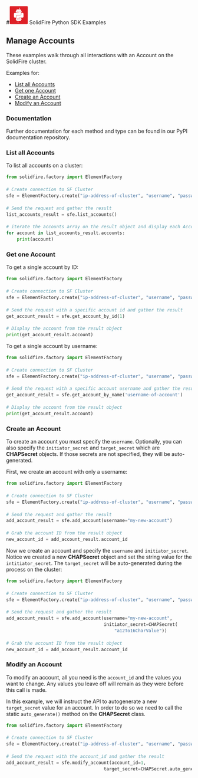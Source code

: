 #<img src="../img/python.png" height="50" width="50" > SolidFire Python SDK Examples

## Manage Accounts

These examples walk through all interactions with an Account on the SolidFire cluster.

Examples for:

- [List all Accounts](#list-all-accounts)
- [Get one Account](#get-one-account)
- [Create an Account](#create-an-account)
- [Modify an Account](#modify-an-account)

### Documentation

Further documentation for each method and type can be found in our PyPI documentation repository. 

### List all Accounts

To list all accounts on a cluster:

~~~ python
from solidfire.factory import ElementFactory

# Create connection to SF Cluster
sfe = ElementFactory.create("ip-address-of-cluster", "username", "password")

# Send the request and gather the result
list_accounts_result = sfe.list_accounts()

# iterate the accounts array on the result object and display each Account
for account in list_accounts_result.accounts:
    print(account)
~~~

### Get one Account

To get a single account by ID:

~~~ python
from solidfire.factory import ElementFactory

# Create connection to SF Cluster
sfe = ElementFactory.create("ip-address-of-cluster", "username", "password")

# Send the request with a specific account id and gather the result
get_account_result = sfe.get_account_by_id(1)

# Display the account from the result object
print(get_account_result.account)
~~~

To get a single account by username:

~~~ python
from solidfire.factory import ElementFactory

# Create connection to SF Cluster
sfe = ElementFactory.create("ip-address-of-cluster", "username", "password")

# Send the request with a specific account username and gather the result
get_account_result = sfe.get_account_by_name('username-of-account')

# Display the account from the result object
print(get_account_result.account)
~~~

### Create an Account

To create an account you must specify the `username`. Optionally, you can also specify the `initiator_secret` and `target_secret` which are **CHAPSecret** objects. If those secrets are not specified, they will be auto-generated.

First, we create an account with only a username:

~~~python
from solidfire.factory import ElementFactory

# Create connection to SF Cluster
sfe = ElementFactory.create("ip-address-of-cluster", "username", "password")

# Send the request and gather the result
add_account_result = sfe.add_account(username="my-new-account")

# Grab the account ID from the result object
new_account_id = add_account_result.account_id
~~~

Now we create an account and specify the `username` and `initiator_secret`. Notice we created a new **CHAPSecret** object and set the string value for the `intitiator_secret`. The `target_secret` will be auto-generated during the process on the cluster:

~~~python
from solidfire.factory import ElementFactory

# Create connection to SF Cluster
sfe = ElementFactory.create("ip-address-of-cluster", "username", "password")

# Send the request and gather the result
add_account_result = sfe.add_account(username="my-new-account", 
                                     initiator_secret=CHAPSecret(
                                         "a12To16CharValue"))

# Grab the account ID from the result object
new_account_id = add_account_result.account_id
~~~

### Modify an Account

To modify an account, all you need is the `account_id` and the values you want to change. Any values you leave off will remain as they were before this call is made.

In this example, we will instruct the API to autogenerate a new `target_secret` value for an account. In order to do so we need to call the static `auto_generate()` method on the **CHAPSecret** class. 

~~~ python
from solidfire.factory import ElementFactory

# Create connection to SF Cluster
sfe = ElementFactory.create("ip-address-of-cluster", "username", "password")

# Send the request with the account_id and gather the result
add_account_result = sfe.modify_account(account_id=1,
                                     target_secret=CHAPSecret.auto_generate())
~~~


